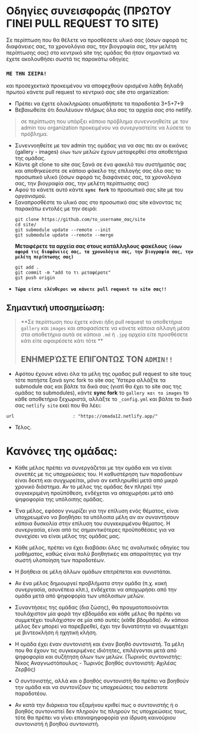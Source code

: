 # Οδηγίες συνεισφοράς (ΠΡΩΤΟΥ ΓΙΝΕΙ PULL REQUEST ΤΟ SITE)
Σε περίπτωση που θα θέλετε να προσθέσετε υλικό σας (όσων αφορά τις διαφάνειες σας, τα χρονολόγια σας, την βιογραφία σας, την μελέτη περίπτωσης σας) στο κεντρικό site της ομάδας θα ήταν σημαντικό να έχετε ακολουθήσει σωστά τις παρακάτω οδηγίες <br><h3>**`ΜΕ ΤΗΝ ΣΕΙΡΑ!`**</h3> και προσεχεκτικά προκειμένου να αποφεχθούν ορισμένα λάθη δηλαδή πρωτού κάνετε pull request το κεντρικό σας site στο organization:
  - Πρέπει να έχετε ολοκληρώσει οπωσδήποτε τα παραδοτέα 3+5+7+9
  - Βεβαιωθείτε ότι δουλέυουν πλήρως όλα σας τα αρχεία σας στο netlify.
   > σε περίπτωση που υπάρξει κάποιο πρόβλημα συνεννοηθείτε με τον admin του organization προκειμένου να συνεργαστείτε να λύσετε το πρόβλημα.
  - Συνεννοηθείτε με τον admin της ομάδας για να σας πει αν οι εικόνες (gallery - images) `όλων` των μελών έχουν μεταφερθεί στα αποθετήρια της ομάδας.
  - Κάντε git clone το site σας ξανά σε ένα φακελό του συστήματός σας και αποθηκεύεστε σε κάποιο φάκελο της επιλογής σας όλο σας το προσωπικό υλικό (όσων αφορά τις διαφάνειες σας, τα χρονολόγια σας, την βιογραφία σας, την μελέτη περίπτωσης σας)
  - Αφού το κάνετε αυτό κάντε **`sync fork`** το προσωπικό σας site με του οργανισμού.
  - ξαναπροσθέστε το υλικό σας στο προσωπικό σας site κάνοντας τις παρακάτω εντολές με την σειρά:
      ```
      git clone https://github.com/το_username_σας/site
      cd site/
      git submodule update --remote --init
      git submodule update --remote --merge
      ```
      **Μεταφέρετε τα αρχεία σας στους κατάλληλους φακέλους `(όσων αφορά τις διαφάνειες σας, τα χρονολόγια σας, την βιογραφία σας, την μελέτη περίπτωσης σας)`**
      ```
      git add .
      git commit -m "add το τι μεταφέρατε"
      git push origin
      ```
   - **`Τώρα είστε ελέυθεροι να κάνετε pull request το site σας!!`**
   ## Σημαντική υποσημείωση:
   > **Σε περίπτωση που έχετε κάνει ήδη pull request τα αποθετήρια `gallery` και `images` και αποφασίσετε να κάνετε κάποια αλλαγή μέσα στα αποθετήρια αυτά σε κάποια `.md` ή `.jpg` αρχεία είτε προσθέσετε κάτι είτε αφαιρέσετε κάτι τότε **<h2> ΕΝΗΜΕΡΏΣΤΕ ΕΠΙΓΟΝΤΩΣ ΤΟΝ `ΑDMIN!!`</h2>
 - Αφότου έχουνε κάνει όλα τα μέλη της ομαδας pull request το site τους τότε πατήστε ξανά sync fork το site σας Ύστερα αλλάξτε τα submodule σας και βάλτε τα δικά σας (γιατί θα έχει το site σας της ομάδας τα submodules), κάντε **sync fork** το `gallery και το images` το κάθε αποθετήριο ξεχωριστά, αλλάξτε το `_config.yml` και βάλτε το δικό σας `netlify site` εκεί που θα λέει: 
 ```
 url                      : "https://omada12.netlify.app/"
 ```
 - Τέλος.
 # Κανόνες της ομάδας:

- Κάθε μέλος πρέπει να συνεργάζεται με την ομάδα και να είναι συνεπές με τις υποχρεώσεις του.
  Η καθυστέρηση των παραδοτέων είναι δεκτή και συγχωρείται, μόνο αν εκπληρωθεί μετά από μικρό χρονικό διάστημα.
  Αν το μέλος της ομάδας δεν πληρεί την συγκεκριμένη προϋπόθεση, ενδέχεται να αποχωρήσει μετά από ψηφοφορία της
  υπόλοιπης ομάδας.

- Ένα μέλος, εφόσον γνωρίζει για την επίλυση ενός θέματος, είναι υποχρεωμένο να βοηθήσει τα υπόλοιπα μέλη αν
  αν συναντήσουν κάποια δυσκολία στην επίλυση του συγκεκριμένου θέματος. Η συνεργασία, είναι από τις
  σημαντικότερες προϋποθέσεις για να συνεχίσει να είναι μέλος της ομάδας μας.

- Κάθε μέλος, πρέπει να έχει διαβάσει όλες τις αναλυτικές οδηγίες του μαθήματος, καθώς είναι πολύ βοηθητικές
  και απαραίτητες για την σωστή υλοποίηση των παραδοτέων.

- Η βοήθεια σε μέλη άλλων ομάδων επιτρέπεται και συνιστάται.

- Αν ένα μέλος δημιουργεί προβλήματα στην ομάδα (π.χ. κακή συνεργασία, ασυνέπεια κλπ.), ενδέχεται να αποχωρήσει
  από την ομάδα μετά από ψηφοφορία των υπόλοιπων μελών.

- Συναντήσεις της ομάδας (δια ζώσης), θα πραγματοποιούνται τουλάχιστον μία φορά την εβδομάδα και κάθε μέλος θα πρέπει να
  συμμετέχει τουλάχιστον σε μία από αυτές (κάθε βδομάδα). Αν κάποιο μέλος δεν μπορεί να παρεβρεθεί, έχει την
  δυνατότητα να συμμετέχει με βιντεοκλήση ή ηχητική κλήση.

- Η ομάδα έχει έναν συντονιστή και έναν βοηθό συντονιστή. Τα μέλη που θα έχουν τις συγκεκριμένες ιδιότητες,
  επιλέγονται μετά από ψηφοφορία και συζήτηση όλων των μελών. (Τωρινός συντονιστής: Νίκος Αναγνωστόπουλος -
  Τωρινός βοηθός συντονιστή: Αχιλέας Ζερβός)

- Ο συντονιστής, αλλά και ο βοηθός συντονιστή θα πρέπει να βοηθούν την ομάδα και να συντονίζουν τις
 υποχρεώσεις του εκάστοτε παραδοτέου.

- Αν κατά την διάρκεια του εξαμήνου κριθεί πως ο συντονιστής ή ο βοηθός συντονιστεί δεν πληρούν τις
 πληρούν τις υποχρεώσεις τους, τότε θα πρέπει να γίνει επαναψηφοφορία για ίδρυση καινούριου συντονιστή
 ή βοηθού συντονιστή. 
